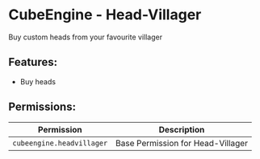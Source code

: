 # CubeEngine - Head-Villager
Buy custom heads from your favourite villager

## Features:
 - Buy heads

## Permissions:

| Permission | Description |
| --- | --- |
| `cubeengine.headvillager` | Base Permission for Head-Villager |
